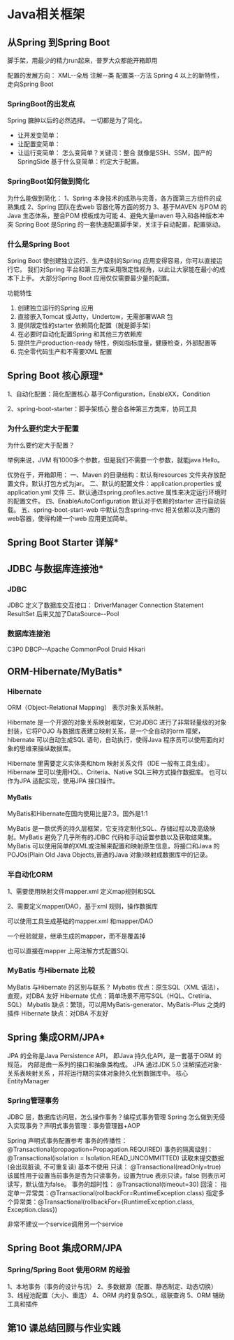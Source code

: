 # Java相关框架

## 从Spring 到Spring Boot

脚手架，用最少的精力run起来，普罗大众都能开箱即用

配置的发展方向：
XML--全局
注解--类
配置类--方法
Spring 4 以上的新特性，走向Spring Boot

### SpringBoot的出发点

Spring 臃肿以后的必然选择。
一切都是为了简化。
- 让开发变简单：
- 让配置变简单：
- 让运行变简单：
怎么变简单？关键词：整合
就像是SSH、SSM，国产的SpringSide
基于什么变简单：约定大于配置。

### SpringBoot如何做到简化

为什么能做到简化：
1、Spring 本身技术的成熟与完善，各方面第三方组件的成熟集成
2、Spring 团队在去web 容器化等方面的努力
3、基于MAVEN 与POM 的Java 生态体系，整合POM 模板成为可能
4、避免大量maven 导入和各种版本冲突
Spring Boot 是Spring 的一套快速配置脚手架，关注于自动配置，配置驱动。

### 什么是Spring Boot

Spring Boot 使创建独立运行、生产级别的Spring 应用变得容易，你可以直接运行它。
我们对Spring 平台和第三方库采用限定性视角，以此让大家能在最小的成本下上手。
大部分Spring Boot 应用仅仅需要最少量的配置。

功能特性
1. 创建独立运行的Spring 应用
2. 直接嵌入Tomcat 或Jetty，Undertow，无需部署WAR 包
3. 提供限定性的starter 依赖简化配置（就是脚手架）
4. 在必要时自动化配置Spring 和其他三方依赖库
5. 提供生产production-ready 特性，例如指标度量，健康检查，外部配置等
6. 完全零代码生产和不需要XML 配置

## Spring Boot 核心原理*

1、自动化配置：简化配置核心
基于Configuration，EnableXX，Condition

2、spring-boot-starter：脚手架核心
整合各种第三方类库，协同工具

### 为什么要约定大于配置

为什么要约定大于配置？

举例来说，JVM 有1000多个参数，但是我们不需要一个参数，就能java Hello。

优势在于，开箱即用：
一、Maven 的目录结构：默认有resources 文件夹存放配置文件。默认打包方式为jar。
二、默认的配置文件：application.properties 或application.yml 文件
三、默认通过spring.profiles.active 属性来决定运行环境时的配置文件。
四、EnableAutoConfiguration 默认对于依赖的starter 进行自动装载。
五、spring-boot-start-web 中默认包含spring-mvc 相关依赖以及内置的web容器，使得构建一个web 应用更加简单。

## Spring Boot Starter 详解*


## JDBC 与数据库连接池*

### JDBC

JDBC 定义了数据库交互接口：
DriverManager
Connection
Statement
ResultSet
后来又加了DataSource--Pool

### 数据库连接池

C3P0
DBCP--Apache CommonPool
Druid
Hikari

## ORM-Hibernate/MyBatis*

### Hibernate

ORM（Object-Relational Mapping） 表示对象关系映射。

Hibernate 是一个开源的对象关系映射框架，它对JDBC 进行了非常轻量级的对象封装，它将POJO 与数据库表建立映射关系，是一个全自动的orm 框架，hibernate 可以自动生成SQL 语句，自动执行，使得Java 程序员可以使用面向对象的思维来操纵数据库。

Hibernate 里需要定义实体类和hbm 映射关系文件（IDE 一般有工具生成）。
Hibernate 里可以使用HQL、Criteria、Native SQL三种方式操作数据库。
也可以作为JPA 适配实现，使用JPA 接口操作。

#### MyBatis

MyBatis和Hibernate在国内使用比是7:3，国外是1:1

MyBatis 是一款优秀的持久层框架，它支持定制化SQL、存储过程以及高级映射。MyBatis 避免了几乎所有的JDBC 代码和手动设置参数以及获取结果集。MyBatis 可以使用简单的XML或注解来配置和映射原生信息，将接口和Java 的POJOs(Plain Old Java Objects,普通的Java 对象)映射成数据库中的记录。

### 半自动化ORM

1、需要使用映射文件mapper.xml 定义map规则和SQL

2、需要定义mapper/DAO，基于xml 规则，操作数据库

可以使用工具生成基础的mapper.xml 和mapper/DAO

一个经验就是，继承生成的mapper，而不是覆盖掉

也可以直接在mapper 上用注解方式配置SQL


### MyBatis 与Hibernate 比较

MyBatis 与Hibernate 的区别与联系？
Mybatis 优点：原生SQL（XML 语法），直观，对DBA 友好
Hibernate 优点：简单场景不用写SQL（HQL、Cretiria、SQL）
Mybatis 缺点：繁琐，可以用MyBatis-generator、MyBatis-Plus 之类的插件
Hibernate 缺点：对DBA 不友好

## Spring 集成ORM/JPA*

JPA 的全称是Java Persistence API，
即Java 持久化API，是一套基于ORM 的规范，
内部是由一系列的接口和抽象类构成。
JPA 通过JDK 5.0 注解描述对象-关系表映射关系
，并将运行期的实体对象持久化到数据库中。
核心EntityManager

### Spring管理事务

JDBC 层，数据库访问层，怎么操作事务？编程式事务管理
Spring 怎么做到无侵入实现事务？声明式事务管理：事务管理器+AOP

Spring 声明式事务配置参考
事务的传播性：
@Transactional(propagation=Propagation.REQUIRED)
事务的隔离级别：
@Transactional(isolation = Isolation.READ_UNCOMMITTED)
读取未提交数据(会出现脏读, 不可重复读) 基本不使用
只读：
@Transactional(readOnly=true)
该属性用于设置当前事务是否为只读事务，设置为true 表示只读，false 则表示可读写，默认值为false。
事务的超时性：
@Transactional(timeout=30)
回滚：
指定单一异常类：@Transactional(rollbackFor=RuntimeException.class)
指定多个异常类：@Transactional(rollbackFor={RuntimeException.class, Exception.class})

非常不建议一个service调用另一个service

## Spring Boot 集成ORM/JPA

### Spring/Spring Boot 使用ORM 的经验

1、本地事务（事务的设计与坑）
2、多数据源（配置、静态制定、动态切换）
3、线程池配置（大小、重连）
4、ORM 内的复杂SQL，级联查询
5、ORM 辅助工具和插件

## 第10 课总结回顾与作业实践